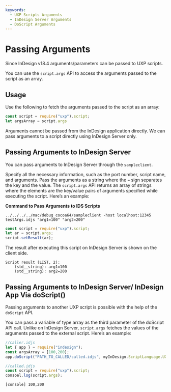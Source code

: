 ```yaml
---
keywords:
  - UXP Scripts Arguments
  - InDesign Server Arguments
  - DoScript Arguments
---
```

# Passing Arguments

Since InDesign v18.4 arguments/parameters can be passed to UXP scripts. 

You can use the `script.args` API to access the arguments passed to the script as an array.

## Usage
Use the following to fetch the arguments passed to the script as an array:

```js
const script = require("uxp").script;
let argsArray = script.args
```

<InlineAlert variant="info" slots="text1" />
Arguments cannot be passed from the InDesign application directly. We can pass arguments to a script directly using InDesign Server only. 

## Passing Arguments to InDesign Server
You can pass arguments to InDesign Server through the `sampleclient`. 

Specify all the necessary information, such as the port number, script name, and arguments. Pass the arguments as a string where the `=` sign separates the key and the value. The `script.args` API returns an array of strings where the elements are the key/value pairs of arguments specified while executing the script. Here’s an example:

**Command to Pass Arguments to IDS Scripts**
```
../../../../mac/debug_cocoa64/sampleclient -host localhost:12345 testArgs.idjs "arg1=100" "arg2=200"
```

```js
const script = require("uxp").script;
let ar = script.args;
script.setResult(ar);
```

The result after executing this script on InDesign Server is shown on the client side. 

```
Script result (LIST, 2):
    (std__string): arg1=100
    (std__string): arg2=200
```

## Passing Arguments to InDesign Server/ InDesign App Via doScript()
Passing arguments to another UXP script is possible with the help of the `doScript` API. 

You can pass a variable of type array as the third parameter of the doScript API call. Unlike on InDesign Server, `script.args` fetches the values of the arguments passed to the external script. Here’s an example:

```js
//caller.idjs
let { app } = require("indesign");
const argsArray = [100,200];
app.doScript("PATH_TO_CALLED/called.idjs", myInDesign.ScriptLanguage.UXPSCRIPT, argsArray);
```

```js
//called.idjs
const script = require("uxp").script;
consoel.log(script.args);
```

```
[console] 100,200
```